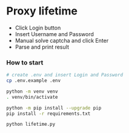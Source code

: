 # Proxy lifetime  

* Click Login button  
* Insert Username and Password  
* Manual solve captcha and click Enter  
* Parse and print result  

### How to start  
```bash
# create .env and insert Login and Password
cp .env.example .env

python -m venv venv
. venv/bin/activate

python -m pip install --upgrade pip
pip install -r requirements.txt

python lifetime.py
```